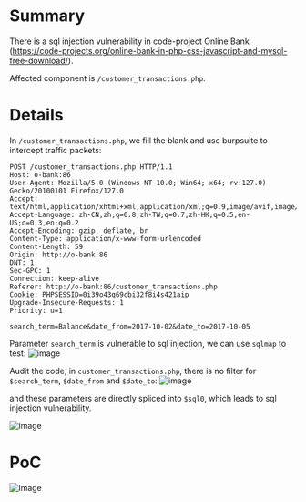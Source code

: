 # Summary
There is a sql injection vulnerability in code-project Online Bank (https://code-projects.org/online-bank-in-php-css-javascript-and-mysql-free-download/).

Affected component is `/customer_transactions.php`.

# Details
In `/customer_transactions.php`,
we fill the blank and use burpsuite to intercept traffic packets:
```
POST /customer_transactions.php HTTP/1.1
Host: o-bank:86
User-Agent: Mozilla/5.0 (Windows NT 10.0; Win64; x64; rv:127.0) Gecko/20100101 Firefox/127.0
Accept: text/html,application/xhtml+xml,application/xml;q=0.9,image/avif,image/webp,*/*;q=0.8
Accept-Language: zh-CN,zh;q=0.8,zh-TW;q=0.7,zh-HK;q=0.5,en-US;q=0.3,en;q=0.2
Accept-Encoding: gzip, deflate, br
Content-Type: application/x-www-form-urlencoded
Content-Length: 59
Origin: http://o-bank:86
DNT: 1
Sec-GPC: 1
Connection: keep-alive
Referer: http://o-bank:86/customer_transactions.php
Cookie: PHPSESSID=0i39o43q69cbi32f8i4s421aip
Upgrade-Insecure-Requests: 1
Priority: u=1

search_term=Balance&date_from=2017-10-02&date_to=2017-10-05
```

Parameter `search_term` is vulnerable to sql injection, we can use `sqlmap` to test:
![image](https://github.com/user-attachments/assets/3d46c512-2cd4-426d-aeab-2db334df47ba)



Audit the code, in `customer_transactions.php`, there is no filter for `$search_term`, `$date_from` and `$date_to`:
![image](https://github.com/user-attachments/assets/186b495a-9872-457f-bbc8-e98f44e044fb)

and these parameters are directly spliced into `$sql0`, which leads to sql injection vulnerability.

![image](https://github.com/user-attachments/assets/e91613d5-0f1e-4c97-8605-8676f768c83e)




# PoC
![image](https://github.com/user-attachments/assets/3d46c512-2cd4-426d-aeab-2db334df47ba)
